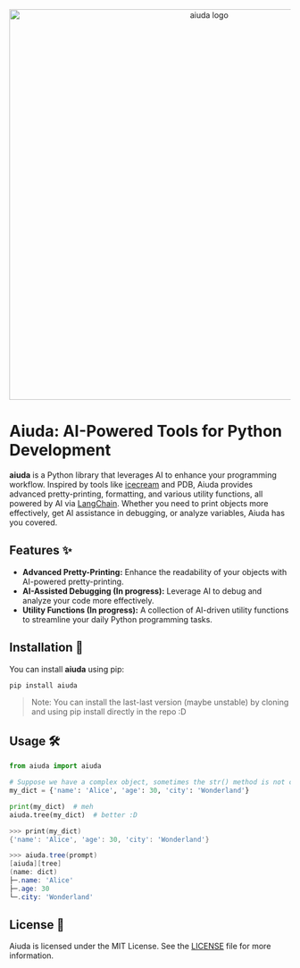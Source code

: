 </div>
<div align="center">
  <img src="https://github.com/SamthinkGit/aiuda/assets/92941012/f11c765b-b405-4184-b152-b2275dbb49c7" alt="aiuda logo" width=700>
</div>

# Aiuda: AI-Powered Tools for Python Development

**aiuda** is a Python library that leverages AI to enhance your programming workflow. Inspired by tools like [icecream](https://github.com/gruns/icecream) and PDB, Aiuda provides advanced pretty-printing, formatting, and various utility functions, all powered by AI via [LangChain](https://www.langchain.com/). Whether you need to print objects more effectively, get AI assistance in debugging, or analyze variables, Aiuda has you covered.

## Features ✨

- **Advanced Pretty-Printing:** Enhance the readability of your objects with AI-powered pretty-printing.
- **AI-Assisted Debugging (In progress):** Leverage AI to debug and analyze your code more effectively.
- **Utility Functions (In progress):** A collection of AI-driven utility functions to streamline your daily Python programming tasks.

## Installation 🚀

You can install **aiuda** using pip:

```powershell
pip install aiuda
```

> Note: You can install the last-last version (maybe unstable) by cloning and using pip install directly in the repo :D

## Usage 🛠️

```python
from aiuda import aiuda

# Suppose we have a complex object, sometimes the str() method is not clear
my_dict = {'name': 'Alice', 'age': 30, 'city': 'Wonderland'}

print(my_dict)  # meh
aiuda.tree(my_dict)  # better :D
```
```powershell
>>> print(my_dict)
{'name': 'Alice', 'age': 30, 'city': 'Wonderland'}

>>> aiuda.tree(prompt)
[aiuda][tree]
(name: dict)
├─.name: 'Alice'
├─.age: 30
└─.city: 'Wonderland'
```

## License 📄

Aiuda is licensed under the MIT License. See the [LICENSE](LICENSE) file for more information.
